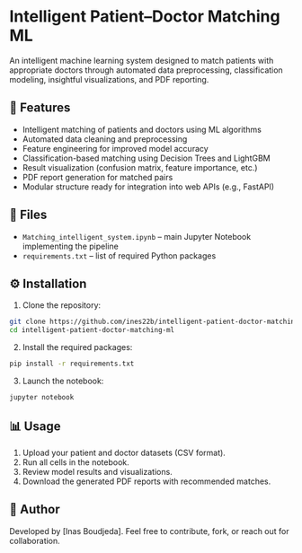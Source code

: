 # Intelligent Patient–Doctor Matching ML

An intelligent machine learning system designed to match patients with appropriate doctors through automated data preprocessing, classification modeling, insightful visualizations, and PDF reporting.

## 🚀 Features

- Intelligent matching of patients and doctors using ML algorithms
- Automated data cleaning and preprocessing
- Feature engineering for improved model accuracy
- Classification-based matching using Decision Trees and LightGBM
- Result visualization (confusion matrix, feature importance, etc.)
- PDF report generation for matched pairs
- Modular structure ready for integration into web APIs (e.g., FastAPI)

## 📁 Files

- `Matching_intelligent_system.ipynb` – main Jupyter Notebook implementing the pipeline
- `requirements.txt` – list of required Python packages

## ⚙️ Installation

1. Clone the repository:
```bash
git clone https://github.com/ines22b/intelligent-patient-doctor-matching-ml.git
cd intelligent-patient-doctor-matching-ml
```

2. Install the required packages:
```bash
pip install -r requirements.txt
```

3. Launch the notebook:
```bash
jupyter notebook
```

## 📊 Usage

1. Upload your patient and doctor datasets (CSV format).
2. Run all cells in the notebook.
3. Review model results and visualizations.
4. Download the generated PDF reports with recommended matches.

## 🙋 Author

Developed by [Inas Boudjeda]. Feel free to contribute, fork, or reach out for collaboration.
